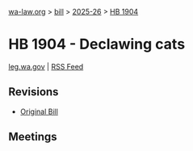 [wa-law.org](/) > [bill](/bill/) > [2025-26](/bill/2025-26/) > [HB 1904](/bill/2025-26/hb/1904/)

# HB 1904 - Declawing cats
[leg.wa.gov](https://app.leg.wa.gov/billsummary?BillNumber=1904&Year=2025&Initiative=false) | [RSS Feed](./rss.xml)

## Revisions
* [Original Bill](1/)

## Meetings